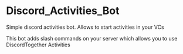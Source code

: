 # Discord_Activities_Bot
Simple discord activities bot. Allows to start activities in your VCs

This bot adds slash commands on your server which allows you to use DiscordTogether Activities
